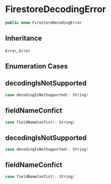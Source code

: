 # FirestoreDecodingError

``` swift
public enum FirestoreDecodingError
```

## Inheritance

`Error`, `Error`

## Enumeration Cases

## decodingIsNotSupported

``` swift
case decodingIsNotSupported(: String)
```

## fieldNameConfict

``` swift
case fieldNameConfict(: String)
```

## decodingIsNotSupported

``` swift
case decodingIsNotSupported(: String)
```

## fieldNameConfict

``` swift
case fieldNameConfict(: String)
```

